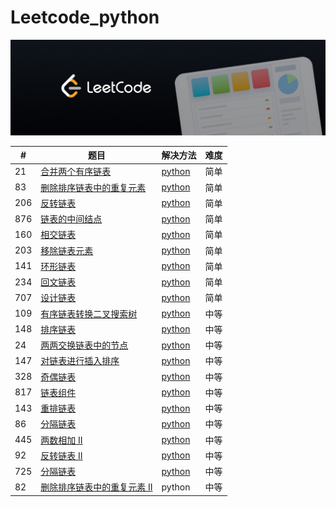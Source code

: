 # Leetcode_python

![v2-8a0db15c769873f61adc572d10b83c2c_1200x500.jpg](https://github.com/WSCZou/Markdown-pic/blob/master/Leetcode_python/v2-8a0db15c769873f61adc572d10b83c2c_1200x500.jpg?raw=true)

| #    | 题目                                                         | 解决方法                                                     | 难度 |
| ---- | ------------------------------------------------------------ | ------------------------------------------------------------ | ---- |
| 21   | [合并两个有序链表](<https://leetcode-cn.com/problems/merge-two-sorted-lists/>) | [python](<https://github.com/WSCZou/Leetcode_python/blob/master/21_mergetwosortedlist/21_mergetwosortedlist.md>) | 简单 |
| 83   | [删除排序链表中的重复元素](<https://leetcode-cn.com/problems/remove-duplicates-from-sorted-list/>) | [python](<https://github.com/WSCZou/Leetcode_python/blob/master/83_RemoveDuplicatesfromSortedList/83_RemoveDuplicatesfromSortedList.md>) | 简单 |
| 206  | [反转链表](<https://leetcode-cn.com/problems/reverse-linked-list/>) | [python](<https://github.com/WSCZou/Leetcode_python/blob/master/206_ReverseLinkedList/206_ReverseLinkedList.md>) | 简单 |
| 876  | [链表的中间结点](https://leetcode-cn.com/problems/middle-of-the-linked-list/) | [python](<https://github.com/WSCZou/Leetcode_python/blob/master/876_MiddleoftheLinkedList/876_MiddleoftheLinkedList.md>) | 简单 |
| 160  | [相交链表](https://leetcode-cn.com/problems/intersection-of-two-linked-lists/) | [python](<https://github.com/WSCZou/Leetcode_python/blob/master/160_IntersectionofTwoLinkedLists/160_IntersectionofTwoLinkedLists.md>) | 简单 |
| 203  | [移除链表元素](https://leetcode-cn.com/problems/remove-linked-list-elements/) | [python](<https://github.com/WSCZou/Leetcode_python/blob/master/203_RemoveLinkedListElements/203_RemoveLinkedListElements.md>) | 简单 |
| 141  | [环形链表](https://leetcode-cn.com/problems/linked-list-cycle/) | [python](<https://github.com/WSCZou/Leetcode_python/blob/master/141._LinkedListCycle/141_LinkedListCycle.md>) | 简单 |
| 234  | [回文链表](https://leetcode-cn.com/problems/palindrome-linked-list/) | [python](<https://github.com/WSCZou/Leetcode_python/blob/master/234._PalindromeLinkedList/234._PalindromeLinkedList.md>) | 简单 |
| 707  | [设计链表](https://leetcode-cn.com/problems/design-linked-list/) | [python](<https://github.com/WSCZou/Leetcode_python/blob/master/707_Design%20Linked%20List/707_Design%20Linked%20List.md>) | 简单 |
| 109  | [有序链表转换二叉搜索树](https://leetcode-cn.com/problems/convert-sorted-list-to-binary-search-tree/) | [python](<https://github.com/WSCZou/Leetcode_python/blob/master/109_Convert%20Sorted%20List%20to%20Binary%20Search%20Tree/109_Convert%20Sorted%20List%20to%20Binary%20Search%20Tree.md>) | 中等 |
| 148  | [排序链表](https://leetcode-cn.com/problems/sort-list/)      | [python](<https://github.com/WSCZou/Leetcode_python/blob/master/148_SortList/148_Sort%20List.md>) | 中等 |
| 24   | [两两交换链表中的节点](https://leetcode-cn.com/problems/swap-nodes-in-pairs/) | [python](<https://github.com/WSCZou/Leetcode_python/blob/master/24_SwapNodesinPairs/24_SwapNodesinPairs.md>) | 中等 |
| 147  | [对链表进行插入排序](https://leetcode-cn.com/problems/insertion-sort-list/) | [python](<https://github.com/WSCZou/Leetcode_python/blob/master/147_Insertion%20Sort%20List/147_InsertionSortList.md>) | 中等 |
| 328  | [奇偶链表](https://leetcode-cn.com/problems/odd-even-linked-list/) | [python](<https://github.com/WSCZou/Leetcode_python/blob/master/328_OddEvenLinkedList/328_OddEvenLinkedList.md>) | 中等 |
| 817  | [链表组件](https://leetcode-cn.com/problems/linked-list-components/) | [python](<https://github.com/WSCZou/Leetcode_python/blob/master/817_LinkedListComponents/817_LinkedListComponents.md>) | 中等 |
| 143  | [重排链表](https://leetcode-cn.com/problems/reorder-list/)   | [python](<https://github.com/WSCZou/Leetcode_python/blob/master/143_ReorderList/143_ReorderList.md>) | 中等 |
| 86   | [分隔链表](https://leetcode-cn.com/problems/partition-list/) | [python](<https://github.com/WSCZou/Leetcode_python/blob/master/86_PartitionList/86_PartitionList.md>) | 中等 |
| 445  | [两数相加 II](https://leetcode-cn.com/problems/add-two-numbers-ii/) | [python](<https://github.com/WSCZou/Leetcode_python/blob/master/445_AddTwoNumbersII/445_AddTwoNumbersII.md>) | 中等 |
| 92   | [反转链表 II](https://leetcode-cn.com/problems/reverse-linked-list-ii/) | [python](<https://github.com/WSCZou/Leetcode_python/blob/master/92_ReverseLinkedListII/92_ReverseLinkedListII.md>) | 中等 |
| 725  | [分隔链表](https://leetcode-cn.com/problems/split-linked-list-in-parts/) | [python](<https://github.com/WSCZou/Leetcode_python/blob/master/725_SplitLinkedListinParts/725_SplitLinkedListinParts.md>) | 中等 |
| 82   | [删除排序链表中的重复元素 II](https://leetcode-cn.com/problems/remove-duplicates-from-sorted-list-ii/) | python                                                       | 中等 |

